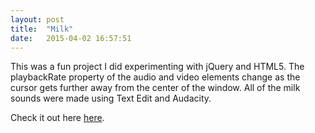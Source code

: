 ```yaml
---
layout: post
title:  "Milk"
date:   2015-04-02 16:57:51
---
```


This was a fun project I did experimenting with jQuery and HTML5. The playbackRate property of the audio and video elements change as the cursor gets further away from the center of the window. All of the milk sounds were made using Text Edit and Audacity. 
 

Check it out here <a href="http://babesuniverse.net/milk">here</a>.
